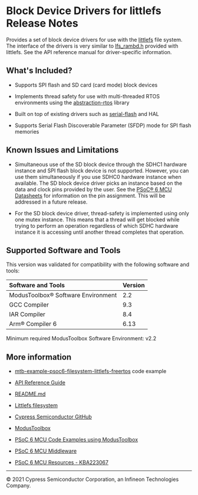 # Block Device Drivers for littlefs Release Notes

Provides a set of block device drivers for use with the [littlefs](https://github.com/littlefs-project/littlefs) file system. The interface of the drivers is very similar to [lfs_rambd.h](https://github.com/littlefs-project/littlefs/blob/master/bd/lfs_rambd.h) provided with littlefs. See the API reference manual for driver-specific information.

## What's Included?

- Supports SPI flash and SD card (card mode) block devices

- Implements thread safety for use with multi-threaded RTOS environments using the [abstraction-rtos](https://github.com/cypresssemiconductorco/abstraction-rtos) library

- Built on top of existing drivers such as [serial-flash](https://github.com/cypresssemiconductorco/serial-flash) and HAL

- Supports Serial Flash Discoverable Parameter (SFDP) mode for SPI flash memories

## Known Issues and Limitations

- Simultaneous use of the SD block device through the SDHC1 hardware instance and SPI flash block device is not supported. However, you can use them simultaneously if you use SDHC0 hardware instance when available. The SD block device driver picks an instance based on the data and clock pins provided by the user. See the [PSoC® 6 MCU Datasheets](https://www.cypress.com/search/all?f[0]=meta_type%3Atechnical_documents&f[1]=resource_meta_type%3A575&f[2]=field_related_products%3A114026) for information on the pin assignment. This will be addressed in a future release.

- For the SD block device driver, thread-safety is implemented using only one mutex instance. This means that a thread will get blocked while trying to perform an operation regardless of which SDHC hardware instance it is accessing until another thread completes that operation.

## Supported Software and Tools

This version was validated for compatibility with the following software and tools:

| Software and Tools                        | Version |
| :---                                      | :----  |
| ModusToolbox® Software Environment        | 2.2     |
| GCC Compiler                              | 9.3     |
| IAR Compiler                              | 8.4     |
| Arm® Compiler 6                           | 6.13    |

Minimum required ModusToolbox Software Environment: v2.2

## More information

- [mtb-example-psoc6-filesystem-littlefs-freertos](https://github.com/cypresssemiconductorco/mtb-example-psoc6-filesystem-littlefs-freertos) code example

- [API Reference Guide](https://cypresssemiconductorco.github.io/mtb-littlefs/html/index.html)

- [README.md](./README.md)

- [Littlefs filesystem](https://github.com/littlefs-project/littlefs)

- [Cypress Semiconductor GitHub](https://github.com/cypresssemiconductorco)

- [ModusToolbox](https://www.cypress.com/products/modustoolbox-software-environment)

- [PSoC 6 MCU Code Examples using ModusToolbox](https://github.com/cypresssemiconductorco/Code-Examples-for-ModusToolbox-Software)

- [PSoC 6 MCU Middleware](https://github.com/cypresssemiconductorco/psoc6-middleware)

- [PSoC 6 MCU Resources - KBA223067](https://community.cypress.com/docs/DOC-14644)


---
© 2021 Cypress Semiconductor Corporation, an Infineon Technologies Company.
